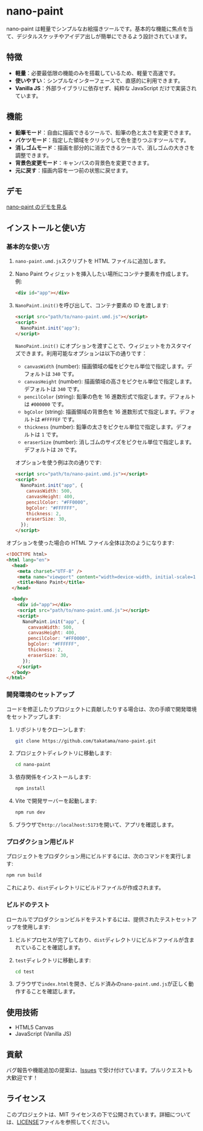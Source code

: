 # nano-paint

nano-paint は軽量でシンプルなお絵描きツールです。基本的な機能に焦点を当て、デジタルスケッチやアイデア出しが簡単にできるよう設計されています。

## 特徴

- **軽量**：必要最低限の機能のみを搭載しているため、軽量で高速です。
- **使いやすい**：シンプルなインターフェースで、直感的に利用できます。
- **Vanilla JS**：外部ライブラリに依存せず、純粋な JavaScript だけで実装されています。

## 機能

- **鉛筆モード**：自由に描画できるツールで、鉛筆の色と太さを変更できます。
- **バケツモード**：指定した領域をクリックして色を塗りつぶすツールです。
- **消しゴムモード**：描画を部分的に消去できるツールで、消しゴムの大きさを調整できます。
- **背景色変更モード**：キャンバスの背景色を変更できます。
- **元に戻す**：描画内容を一つ前の状態に戻せます。

## デモ

<a href="https://nano-paint.pages.dev/" target="_blank">nano-paint のデモを見る</a>

## インストールと使い方

### 基本的な使い方

1. `nano-paint.umd.js`スクリプトを HTML ファイルに追加します。

2. Nano Paint ウィジェットを挿入したい場所にコンテナ要素を作成します。例:

   ```html
   <div id="app"></div>
   ```

3. `NanoPaint.init()`を呼び出して、コンテナ要素の ID を渡します:

   ```html
   <script src="path/to/nano-paint.umd.js"></script>
   <script>
     NanoPaint.init("app");
   </script>
   ```

   `NanoPaint.init()` にオプションを渡すことで、ウィジェットをカスタマイズできます。利用可能なオプションは以下の通りです：

   - `canvasWidth` (number): 描画領域の幅をピクセル単位で指定します。デフォルトは `340` です。
   - `canvasHeight` (number): 描画領域の高さをピクセル単位で指定します。デフォルトは `340` です。
   - `pencilColor` (string): 鉛筆の色を 16 進数形式で指定します。デフォルトは `#000000` です。
   - `bgColor` (string): 描画領域の背景色を 16 進数形式で指定します。デフォルトは `#FFFFEF` です。
   - `thickness` (number): 鉛筆の太さをピクセル単位で指定します。デフォルトは `1` です。
   - `eraserSize` (number): 消しゴムのサイズをピクセル単位で指定します。デフォルトは `20` です。

   オプションを使う例は次の通りです:

   ```html
   <script src="path/to/nano-paint.umd.js"></script>
   <script>
     NanoPaint.init("app", {
       canvasWidth: 500,
       canvasHeight: 400,
       pencilColor: "#FF0000",
       bgColor: "#FFFFFF",
       thickness: 2,
       eraserSize: 30,
     });
   </script>
   ```

オブションを使った場合の HTML ファイル全体は次のようになります:

```html
<!DOCTYPE html>
<html lang="en">
  <head>
    <meta charset="UTF-8" />
    <meta name="viewport" content="width=device-width, initial-scale=1.0" />
    <title>Nano Paint</title>
  </head>

  <body>
    <div id="app"></div>
    <script src="path/to/nano-paint.umd.js"></script>
    <script>
      NanoPaint.init("app", {
        canvasWidth: 500,
        canvasHeight: 400,
        pencilColor: "#FF0000",
        bgColor: "#FFFFFF",
        thickness: 2,
        eraserSize: 30,
      });
    </script>
  </body>
</html>
```

### 開発環境のセットアップ

コードを修正したりプロジェクトに貢献したりする場合は、次の手順で開発環境をセットアップします:

1. リポジトリをクローンします:

   ```bash
   git clone https://github.com/takatama/nano-paint.git
   ```

2. プロジェクトディレクトリに移動します:

   ```bash
   cd nano-paint
   ```

3. 依存関係をインストールします:

   ```bash
   npm install
   ```

4. Vite で開発サーバーを起動します:

   ```bash
   npm run dev
   ```

5. ブラウザで`http://localhost:5173`を開いて、アプリを確認します。

### プロダクション用ビルド

プロジェクトをプロダクション用にビルドするには、次のコマンドを実行します:

```bash
npm run build
```

これにより、`dist`ディレクトリにビルドファイルが作成されます。

### ビルドのテスト

ローカルでプロダクションビルドをテストするには、提供されたテストセットアップを使用します:

1. ビルドプロセスが完了しており、`dist`ディレクトリにビルドファイルが含まれていることを確認します。

2. `test`ディレクトリに移動します:

   ```bash
   cd test
   ```

3. ブラウザで`index.html`を開き、ビルド済みの`nano-paint.umd.js`が正しく動作することを確認します。

## 使用技術

- HTML5 Canvas
- JavaScript (Vanilla JS)

## 貢献

バグ報告や機能追加の提案は、[Issues](https://github.com/takatama/nano-paint/issues) で受け付けています。プルリクエストも大歓迎です！

## ライセンス

このプロジェクトは、MIT ライセンスの下で公開されています。詳細については、[LICENSE](LICENSE)ファイルを参照してください。
